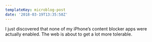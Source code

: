 ```yaml
---
templateKey: microblog-post
date: '2018-03-19T13:35:58Z'
---
```


I just discovered that none of my iPhone’s content blocker apps were actually enabled. The web is about to get a lot more tolerable.

